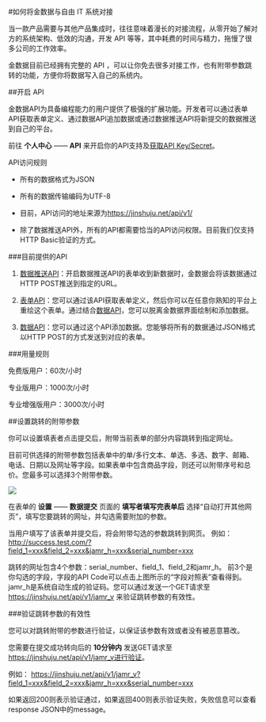 #如何将金数据与自由 IT 系统对接

当一款产品需要与其他产品集成时，往往意味着漫长的对接流程，从零开始了解对方的系统架构、低效的沟通，开发 API 等等，其中耗费的时间与精力，拖慢了很多公司的工作效率。

金数据目前已经拥有完整的 API ，可以让你免去很多对接工作，也有附带参数跳转的功能，方便你将数据写入自己的系统内。

##开启 API

金数据API为具备编程能力的用户提供了极强的扩展功能。开发者可以通过表单API获取表单定义、通过数据API追加数据或通过数据推送API将新提交的数据推送到自己的平台。

前往 **个人中心** —— **API** 来开启你的API支持及[获取API Key\/Secret](https://help.jinshuju.net/articles/api-auth.html)。

API访问规则

* 所有的数据格式为JSON

* 所有的数据传输编码为UTF-8

* 目前，API访问的地址来源为[https:\/\/jinshuju.net\/api\/v1\/](https://jinshuju.net/api/v1/)

* 除了数据推送API外，所有的API都需要恰当的API访问权限。目前我们仅支持HTTP Basic验证的方式。

###目前提供的API

1. [数据推送API](https://help.jinshuju.net/articles/http-push.html)：开启数据推送API的表单收到新数据时，金数据会将该数据通过HTTP POST推送到指定的URL。

2. [表单API](https://help.jinshuju.net/articles/form-api.html)：您可以通过该API获取表单定义，然后你可以在任意你熟知的平台上重绘这个表单。通过结合[数据API](https://help.jinshuju.net/articles/entry-api.html)，您可以脱离金数据界面绘制和添加数据。

3. [数据API](https://help.jinshuju.net/articles/entry-api.html)：您可以通过这个API添加数据。您能够将所有的数据通过JSON格式以HTTP POST的方式发送到对应的表单。

###用量规则

免费版用户：60次\/小时

专业版用户：1000次\/小时

专业增强版用户：3000次\/小时


##设置跳转的附带参数

你可以设置填表者点击提交后，附带当前表单的部分内容跳转到指定网址。

目前可供选择的附带参数包括表单中的单\/多行文本、单选、多选、数字、邮箱、电话、日期以及网址等字段。如果表单中包含商品字段，则还可以附带序号和总价。您最多可以选择3个附带参数。

![](https://o1cqumdwn.qnssl.com/assets/file/408/redirect-with-params.png)

在表单的 **设置** —— **数据提交** 页面的 **填写者填写完表单后** 选择“自动打开其他网页”，填写您要跳转的网址，并勾选需要附加的参数。

当用户填写了该表单并提交后，将会附带勾选的参数跳转到网页。 例如：[http:\/\/success.test.com\/?field\_1=xxx&field\_2=xxx&jamr\_h=xxx&serial\_number=xxx](http://success.test.com/?field_1=xxx&field_2=xxx&jamr_h=xxx&serial_number=xxx)

跳转的网址包含4个参数：serial\_number、field\_1、field\_2和jamr\_h。 前3个是你勾选的字段，字段的API Code可以点击上图所示的“字段对照表”查看得到。jamr\_h是系统自动生成的验证码。您可以通过发送一个GET请求至 [https:\/\/jinshuju.net\/api\/v1\/jamr\_v](https://jinshuju.net/api/v1/jamr_v) 来验证跳转参数的有效性。

###验证跳转参数的有效性

您可以对跳转附带的参数进行验证，以保证该参数有效或者没有被恶意篡改。

您需要在提交成功转向后的 **10分钟内** 发送GET请求至 [https:\/\/jinshuju.net\/api\/v1\/jamr\_v进行验证](https://jinshuju.net/api/v1/jamr_v%E8%BF%9B%E8%A1%8C%E9%AA%8C%E8%AF%81)。

例如： [https:\/\/jinshuju.net\/api\/v1\/jamr\_v?field\_1=xxx&field\_2=xxx&jamr\_h=xxx&serial\_number=xxx](https://jinshuju.net/api/v1/jamr_v?field_1=xxx&field_2=xxx&jamr_h=xxx&serial_number=xxx)

如果返回200则表示验证通过，如果返回400则表示验证失败，失败信息可以查看response JSON中的message。



